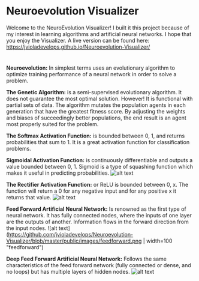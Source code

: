 # Neuroevolution Visualizer

Welcome to the NeuroEvolution Visualizer! I built it this project because of my interest in learning algorithms and artificial neural networks. I hope that you enjoy the Visualizer. A live version can be found here: <https://jvioladevelops.github.io/Neuroevolution-Visualizer/>
#

**Neuroevolution:** In simplest terms uses an evolutionary algorithm to optimize training performance of a neural network in order to solve a problem.

**The Genetic Algorithm:** is a semi-supervised evolutionary algorithm. It does not guarantee the most optimal solution. However! It is functional with partial sets of data. The algorithm mutates the population agents in each generation that have the greatest fitness score. By adjusting the weights and biases of succeedingly better populations, the end result is an agent most properly suited for the problem.

**The Softmax Activation Function:** is bounded between 0, 1, and returns probabilities that sum to 1. It is a great activation function for classification problems.

**Sigmoidal Activation Function:** is continuously differentiable and outputs a value bounded between 0, 1. Sigmoid is a type of squashing function which makes it useful in predicting probabilities.
![alt text](https://github.com/jvioladevelops/Neuroevolution-Visualizer/blob/master/public/images/Sigmoidgraph.png "Sigmoidal Graph")

**The Rectifier Activation Function:** or ReLU is bounded between 0, x. The function will return a 0 for any negative input and for any positive x it returns that value.
![alt text](https://github.com/jvioladevelops/Neuroevolution-Visualizer/blob/master/public/images/rectifiergraph.png "Rectifier Graph")


**Feed Forward Artificial Neural Network:** Is renowned as the first type of neural network. It has fully connected nodes, where the inputs of one layer are the outputs of another. Information flows in the forward direction from the input nodes.
![alt text](https://github.com/jvioladevelops/Neuroevolution-Visualizer/blob/master/public/images/feedforward.png | width=100 "feedforward")

**Deep Feed Forward Artificial Neural Network:** Follows the same characteristics of the feed forward network (fully connected or dense, and no loops) but has multiple layers of hidden nodes.
![alt text](https://github.com/jvioladevelops/Neuroevolution-Visualizer/blob/master/public/images/deepfeedforward.png "deepfeedforward")

